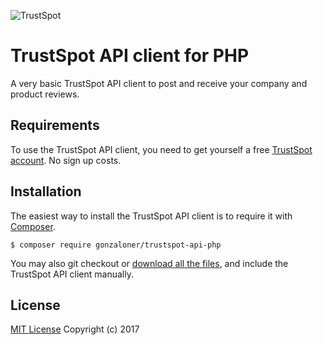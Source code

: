 ![TrustSpot](https://s3.amazonaws.com/integrated-apps/txedrgon/aqmhxivu.png)

# TrustSpot API client for PHP #
A very basic TrustSpot API client to post and receive your company and product reviews.

## Requirements ##
To use the TrustSpot API client, you need to get yourself a free [TrustSpot account](https://trustspot.io/login/signup/?plan=0). No sign up costs.

## Installation ##
The easiest way to install the TrustSpot API client is to require it with [Composer](http://getcomposer.org/doc/00-intro.md).

    $ composer require gonzaloner/trustspot-api-php

You may also git checkout or [download all the files](https://github.com/gonzaloner/trustspot-api-php/archive/master.zip), and include the TrustSpot API client manually.

## License ##
[MIT License](https://opensource.org/licenses/MIT)
Copyright (c) 2017
